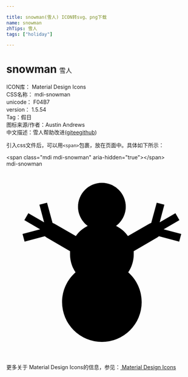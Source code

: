 ```yaml
---

title: snowman(雪人) ICON转svg、png下载
name: snowman
zhTips: 雪人
tags: ["holiday"]

---
```


# snowman  <small style="font-size: 60%;font-weight: 100">雪人</small>


<div class="detail-page">
<p>
<span>
ICON库：
<span class="badge-secondary badge">Material Design Icons</span> 
</span>
<br/>
<span>
CSS名称：
<span class="badge-secondary badge">mdi-snowman</span> 
</span>
<br/>
<span>
unicode：
<span class="badge-secondary badge">F04B7</span> 
<copy-btn content='F04B7' btn-title=""></copy-btn>
<copy-btn :content='String.fromCodePoint(parseInt("F04B7", 16))' btn-title="复制U"></copy-btn>
</span>
<br/>
<span>
version：
<span class="badge-secondary badge">1.5.54</span> 
</span><br/><span>Tag：<span class="badge-light badge"><router-link to="/tags/holiday.html">假日</router-link></span></span>
<br/>
<span>图标来源/作者：<span class="badge-light badge">Austin Andrews</span></span> 
<br/>
<span class="zh-detail">中文描述：<span class="badge-primary badge">雪人</span><span class="help-link"><span>帮助改进</span>(<a href="https://gitee.com/liuwave/icon-helper/edit/master/json/material/snowman.json" target="_blank" rel="noopener noreferrer">gitee</a><a href="https://github.com/liuwave/icon-helper/edit/master/json/material/snowman.json" target="_blank" rel="noopener noreferrer">github</a></span>)</span><br/>
</p>
</div>
<div class="alert alert-dark">
  <i class="mdi mdi-snowman mdi-48px"></i>
  <i class="mdi mdi-snowman mdi-36px"></i>
  <i class="mdi mdi-snowman mdi-24px"></i>
  <i class="mdi mdi-snowman mdi-18px"></i>
</div>
<div>
  <p>引入css文件后，可以用<code>&lt;span&gt;</code>包裹，放在页面中。具体如下所示：    
  </p>
  <div class="alert alert-primary" style="font-size: 14px">
    &lt;span class="mdi mdi-snowman" aria-hidden="true"&gt;&lt;/span&gt;
    <copy-btn content='<span class="mdi mdi-snowman" aria-hidden="true"></span>'></copy-btn>
  </div>
  <div class="alert alert-secondary">
    <i class="mdi mdi-snowman"
    style="font-size: 24px"
    aria-hidden="true"></i> mdi-snowman
    <copy-btn content="mdi-snowman" btn-title="复制图标名称"></copy-btn>
  </div>
</div>
<div id="svg" class="svg-wrap">
<svg xmlns="http://www.w3.org/2000/svg" viewBox="0 0 24 24"><path d="M17,17A5,5 0 0,1 12,22A5,5 0 0,1 7,17C7,15.5 7.65,14.17 8.69,13.25C8.26,12.61 8,11.83 8,11C8,10.86 8,10.73 8,10.59L5.04,8.87L4.83,8.71L2.29,9.39L2.03,8.43L4.24,7.84L2.26,6.69L2.76,5.82L4.74,6.97L4.15,4.75L5.11,4.5L5.8,7.04L6.04,7.14L8.73,8.69C9.11,8.15 9.62,7.71 10.22,7.42C9.5,6.87 9,6 9,5A3,3 0 0,1 12,2A3,3 0 0,1 15,5C15,6 14.5,6.87 13.78,7.42C14.38,7.71 14.89,8.15 15.27,8.69L17.96,7.14L18.2,7.04L18.89,4.5L19.85,4.75L19.26,6.97L21.24,5.82L21.74,6.69L19.76,7.84L21.97,8.43L21.71,9.39L19.17,8.71L18.96,8.87L16,10.59V11C16,11.83 15.74,12.61 15.31,13.25C16.35,14.17 17,15.5 17,17Z" /></svg>
</div>
<detail full-name='mdi-snowman'></detail>
    
<div><p>更多关于 Material Design Icons的信息，参见：<a target="_blank" href="https://iconhelper.cn/material.html"> Material Design Icons</a>
</p></div>

